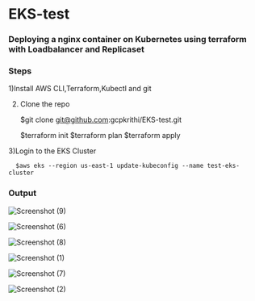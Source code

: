# EKS-test

### Deploying  a nginx container on   Kubernetes using terraform with Loadbalancer and Replicaset

### Steps
   1)Install AWS CLI,Terraform,Kubectl and git 
   
   2) Clone the repo 
   
      $git clone git@github.com:gcpkrithi/EKS-test.git
   
      $terraform init 
      $terraform plan 
      $terraform apply
   
   3)Login to the EKS Cluster 
      
      $aws eks --region us-east-1 update-kubeconfig --name test-eks-cluster
   
 ### Output
 
 ![Screenshot (9)](https://user-images.githubusercontent.com/128479929/226618285-86ddd03c-3f1f-46ec-9b00-557c810e2c38.png)

 ![Screenshot (6)](https://user-images.githubusercontent.com/128479929/226608329-c5da0b0e-5e06-46f9-9c14-997f03d5296f.png)




![Screenshot (8)](https://user-images.githubusercontent.com/128479929/226609871-9896dedb-1789-45a7-8611-816e9f7b7542.png)


![Screenshot (1)](https://user-images.githubusercontent.com/128479929/226609199-19586091-e0cc-464a-9a6c-b8e791a9f66f.png)


![Screenshot (7)](https://user-images.githubusercontent.com/128479929/226609004-094c68a3-8113-45c5-add9-347334e63e7f.png)


![Screenshot (2)](https://user-images.githubusercontent.com/128479929/226606943-9dcaa998-63a0-4d2f-ba94-80ba6791aa02.png)


 
   
